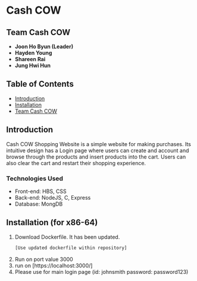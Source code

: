 # Cash COW

## Team Cash COW

- **Joon Ho Byun (Leader)**
- **Hayden Young**
- **Shareen Rai**
- **Jung Hwi Hun**

## Table of Contents

- [Introduction](#introduction)
- [Installation](#installation)
- [Team Cash COW](#team-Cash-COW)

## Introduction

Cash COW Shopping Website is a simple website for making purchases. Its intuitive design has a Login page where users can create and account and browse through the products and insert products into the cart. Users can also clear the cart and restart their shopping experience.  

### Technologies Used

- Front-end: HBS, CSS
- Back-end: NodeJS, C, Express
- Database: MongDB

## Installation (for x86-64)

1. Download Dockerfile. It has been updated.
    ```bash
    [Use updated dockerfile within repository]
    ```
4. Run on port value 3000
5. run on [https://localhost:3000/]
6. Please use for main login page (id: johnsmith password: password123)


